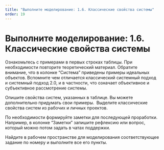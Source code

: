 ```yaml
---
title: "Выполните моделирование: 1.6. Классические свойства системы"
order: 19
---
```


# Выполните моделирование: 1.6. Классические свойства системы

Ознакомьтесь с примерами в первых строках таблицы. При необходимости повторите теоретический материал. Обратите внимание, что в колонке “Система” приведены примеры идеальных объектов. Вспомните чем отличается классический системный подход и системный подход 2.0, и в частности, что означает объективное и субъективное рассмотрение системы.

Опишите свойства систем, указанных в таблице. Вы можете дополнительно придумать свои примеры.  Выделите классические свойства систем из рабочих и личных проектов.

По необходимости формируйте заметки для последующей проработки. Например, в колонке “Заметки” запишите рефлексию или вопрос, который можно потом задать в чатах поддержки.

Найдите в рабочем пространстве для моделирования соответствующее задание по номеру и выполните все его пункты.

